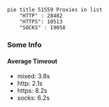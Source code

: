 
```mermaid
pie title 51559 Proxies in list
    "HTTP" : 28482
    "HTTPS": 10513
    "SOCKS" : 19058
```

### Some Info
#### Average Timeout

- mixed: 3.8s
- http: 2.1s
- https: 8.2s
- socks: 6.2s